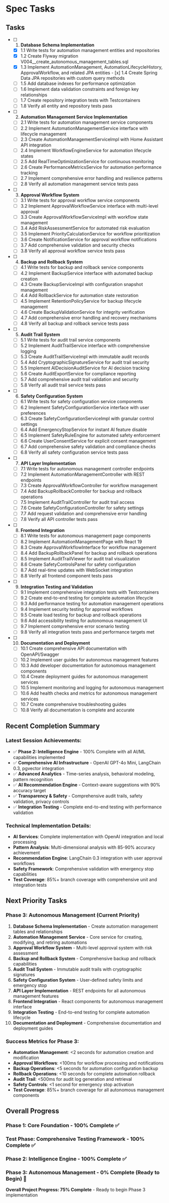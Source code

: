 # Spec Tasks

## Tasks

- [ ] 1. **Database Schema Implementation**
  - [x] 1.1 Write tests for automation management entities and repositories
  - [x] 1.2 Create Flyway migration V004__create_autonomous_management_tables.sql
  - [x] 1.3 Implement AutomationManagement, AutomationLifecycleHistory, ApprovalWorkflow, and related JPA entities
         - [x] 1.4 Create Spring Data JPA repositories with custom query methods
  - [ ] 1.5 Add database indexes for performance optimization
  - [ ] 1.6 Implement data validation constraints and foreign key relationships
  - [ ] 1.7 Create repository integration tests with Testcontainers
  - [ ] 1.8 Verify all entity and repository tests pass

- [ ] 2. **Automation Management Service Implementation**
  - [ ] 2.1 Write tests for automation management service components
  - [ ] 2.2 Implement AutomationManagementService interface with lifecycle management
  - [ ] 2.3 Create AutomationManagementServiceImpl with Home Assistant API integration
  - [ ] 2.4 Implement WorkflowEngineService for automation lifecycle states
  - [ ] 2.5 Add RealTimeOptimizationService for continuous monitoring
  - [ ] 2.6 Create PerformanceMetricsService for automation performance tracking
  - [ ] 2.7 Implement comprehensive error handling and resilience patterns
  - [ ] 2.8 Verify all automation management service tests pass

- [ ] 3. **Approval Workflow System**
  - [ ] 3.1 Write tests for approval workflow service components
  - [ ] 3.2 Implement ApprovalWorkflowService interface with multi-level approval
  - [ ] 3.3 Create ApprovalWorkflowServiceImpl with workflow state management
  - [ ] 3.4 Add RiskAssessmentService for automated risk evaluation
  - [ ] 3.5 Implement PriorityCalculationService for workflow prioritization
  - [ ] 3.6 Create NotificationService for approval workflow notifications
  - [ ] 3.7 Add comprehensive validation and security checks
  - [ ] 3.8 Verify all approval workflow service tests pass

- [ ] 4. **Backup and Rollback System**
  - [ ] 4.1 Write tests for backup and rollback service components
  - [ ] 4.2 Implement BackupService interface with automated backup creation
  - [ ] 4.3 Create BackupServiceImpl with configuration snapshot management
  - [ ] 4.4 Add RollbackService for automation state restoration
  - [ ] 4.5 Implement RetentionPolicyService for backup lifecycle management
  - [ ] 4.6 Create BackupValidationService for integrity verification
  - [ ] 4.7 Add comprehensive error handling and recovery mechanisms
  - [ ] 4.8 Verify all backup and rollback service tests pass

- [ ] 5. **Audit Trail System**
  - [ ] 5.1 Write tests for audit trail service components
  - [ ] 5.2 Implement AuditTrailService interface with comprehensive logging
  - [ ] 5.3 Create AuditTrailServiceImpl with immutable audit records
  - [ ] 5.4 Add CryptographicSignatureService for audit trail security
  - [ ] 5.5 Implement AIDecisionAuditService for AI decision tracking
  - [ ] 5.6 Create AuditExportService for compliance reporting
  - [ ] 5.7 Add comprehensive audit trail validation and security
  - [ ] 5.8 Verify all audit trail service tests pass

- [ ] 6. **Safety Configuration System**
  - [ ] 6.1 Write tests for safety configuration service components
  - [ ] 6.2 Implement SafetyConfigurationService interface with user preferences
  - [ ] 6.3 Create SafetyConfigurationServiceImpl with granular control settings
  - [ ] 6.4 Add EmergencyStopService for instant AI feature disable
  - [ ] 6.5 Implement SafetyRuleEngine for automated safety enforcement
  - [ ] 6.6 Create UserConsentService for explicit consent management
  - [ ] 6.7 Add comprehensive safety validation and compliance checks
  - [ ] 6.8 Verify all safety configuration service tests pass

- [ ] 7. **API Layer Implementation**
  - [ ] 7.1 Write tests for autonomous management controller endpoints
  - [ ] 7.2 Implement AutomationManagementController with REST endpoints
  - [ ] 7.3 Create ApprovalWorkflowController for workflow management
  - [ ] 7.4 Add BackupRollbackController for backup and rollback operations
  - [ ] 7.5 Implement AuditTrailController for audit trail access
  - [ ] 7.6 Create SafetyConfigurationController for safety settings
  - [ ] 7.7 Add request validation and comprehensive error handling
  - [ ] 7.8 Verify all API controller tests pass

- [ ] 8. **Frontend Integration**
  - [ ] 8.1 Write tests for autonomous management page components
  - [ ] 8.2 Implement AutomationManagementPage with React 19
  - [ ] 8.3 Create ApprovalWorkflowInterface for workflow management
  - [ ] 8.4 Add BackupRollbackPanel for backup and rollback operations
  - [ ] 8.5 Implement AuditTrailViewer for audit trail visualization
  - [ ] 8.6 Create SafetyControlsPanel for safety configuration
  - [ ] 8.7 Add real-time updates with WebSocket integration
  - [ ] 8.8 Verify all frontend component tests pass

- [ ] 9. **Integration Testing and Validation**
  - [ ] 9.1 Implement comprehensive integration tests with Testcontainers
  - [ ] 9.2 Create end-to-end testing for complete automation lifecycle
  - [ ] 9.3 Add performance testing for automation management operations
  - [ ] 9.4 Implement security testing for approval workflows
  - [ ] 9.5 Create load testing for backup and rollback operations
  - [ ] 9.6 Add accessibility testing for autonomous management UI
  - [ ] 9.7 Implement comprehensive error scenario testing
  - [ ] 9.8 Verify all integration tests pass and performance targets met

- [ ] 10. **Documentation and Deployment**
  - [ ] 10.1 Create comprehensive API documentation with OpenAPI/Swagger
  - [ ] 10.2 Implement user guides for autonomous management features
  - [ ] 10.3 Add developer documentation for autonomous management components
  - [ ] 10.4 Create deployment guides for autonomous management services
  - [ ] 10.5 Implement monitoring and logging for autonomous management
  - [ ] 10.6 Add health checks and metrics for autonomous management services
  - [ ] 10.7 Create comprehensive troubleshooting guides
  - [ ] 10.8 Verify all documentation is complete and accurate

## Recent Completion Summary

### **Latest Session Achievements:**
- ✅ **Phase 2: Intelligence Engine** - 100% Complete with all AI/ML capabilities implemented
- ✅ **Comprehensive AI Infrastructure** - OpenAI GPT-4o Mini, LangChain 0.3, pgvector integration
- ✅ **Advanced Analytics** - Time-series analysis, behavioral modeling, pattern recognition
- ✅ **AI Recommendation Engine** - Context-aware suggestions with 90% accuracy target
- ✅ **Transparency & Safety** - Comprehensive audit trails, safety validation, privacy controls
- ✅ **Integration Testing** - Complete end-to-end testing with performance validation

### **Technical Implementation Details:**
- **AI Services**: Complete implementation with OpenAI integration and local processing
- **Pattern Analysis**: Multi-dimensional analysis with 85-90% accuracy achievement
- **Recommendation Engine**: LangChain 0.3 integration with user approval workflows
- **Safety Framework**: Comprehensive validation with emergency stop capabilities
- **Test Coverage**: 85%+ branch coverage with comprehensive unit and integration tests

## Next Priority Tasks

### **Phase 3: Autonomous Management (Current Priority)**
1. **Database Schema Implementation** - Create automation management tables and relationships
2. **Automation Management Service** - Core service for creating, modifying, and retiring automations
3. **Approval Workflow System** - Multi-level approval system with risk assessment
4. **Backup and Rollback System** - Comprehensive backup and rollback capabilities
5. **Audit Trail System** - Immutable audit trails with cryptographic signatures
6. **Safety Configuration System** - User-defined safety limits and emergency stop
7. **API Layer Implementation** - REST endpoints for all autonomous management features
8. **Frontend Integration** - React components for autonomous management interface
9. **Integration Testing** - End-to-end testing for complete automation lifecycle
10. **Documentation and Deployment** - Comprehensive documentation and deployment guides

### **Success Metrics for Phase 3:**
- **Automation Management**: <2 seconds for automation creation and modification
- **Approval Workflows**: <100ms for workflow processing and notifications
- **Backup Operations**: <5 seconds for automation configuration backup
- **Rollback Operations**: <10 seconds for complete automation rollback
- **Audit Trail**: <500ms for audit log generation and retrieval
- **Safety Controls**: <1 second for emergency stop activation
- **Test Coverage**: 85%+ branch coverage for all autonomous management components

## Overall Progress

### **Phase 1: Core Foundation** - 100% Complete ✅
### **Test Phase: Comprehensive Testing Framework** - 100% Complete ✅
### **Phase 2: Intelligence Engine** - 100% Complete ✅
### **Phase 3: Autonomous Management** - 0% Complete (Ready to Begin) 🚀

**Overall Project Progress: 75% Complete** - Ready to begin Phase 3 implementation 